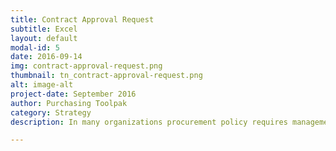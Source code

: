 ```yaml
---
title: Contract Approval Request
subtitle: Excel
layout: default
modal-id: 5
date: 2016-09-14
img: contract-approval-request.png
thumbnail: tn_contract-approval-request.png
alt: image-alt
project-date: September 2016
author: Purchasing Toolpak
category: Strategy
description: In many organizations procurement policy requires management approval of contracts. Use this template for approval of procurement contracts. 

---
```

